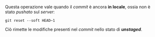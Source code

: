 Questa operazione vale quando il *commit* è ancora **in locale**, ossia non è stato *pushato* sul *server*:

```
git reset --soft HEAD~1
```

Ciò rimette le modifiche presenti nel *commit* nello stato di ***unstaged***.